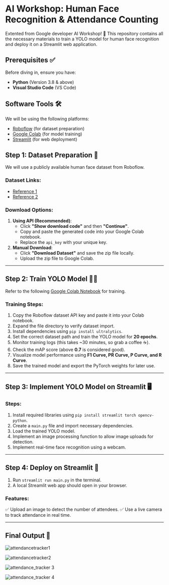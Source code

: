 # AI Workshop: Human Face Recognition & Attendance Counting

Extented from Google developer AI Workshop! 🎉 This repository contains all the necessary materials to train a YOLO model for human face recognition and deploy it on a Streamlit web application.

## Prerequisites ✅

Before diving in, ensure you have:

- **Python** (Version 3.8 & above)
- **Visual Studio Code** (VS Code)

## Software Tools 🛠️

We will be using the following platforms:

- [Roboflow](https://roboflow.com/) (for dataset preparation)
- [Google Colab](https://colab.research.google.com/) (for model training)
- [Streamlit](https://streamlit.io/) (for web deployment)


## Step 1: Dataset Preparation 📂

We will use a publicly available human face dataset from Roboflow.

### Dataset Links:

- [Reference 1](https://universe.roboflow.com/logo-bplam/test-dxiix-ckery/dataset/1)
- [Reference 2](https://app.roboflow.com/logo-bplam/test-dxiix-ckery/browse?queryText=&pageSize=50&startingIndex=0&browseQuery=true)

### Download Options:

1. **Using API (Recommended)**:
   - Click **"Show download code"** and then **"Continue"**.
   - Copy and paste the generated code into your Google Colab notebook.
   - Replace the `api_key` with your unique key.
2. **Manual Download**:
   - Click **"Download Dataset"** and save the zip file locally.
   - Upload the zip file to Google Colab.

---

## Step 2: Train YOLO Model 🏋️‍♂️

Refer to the following [Google Colab Notebook](https://colab.research.google.com/drive/18_2264gPhFC5G8KX6H3Z8PKNJW04K_M1#scrollTo=ZvZYsakQ0G0q) for training.

### Training Steps:

1. Copy the Roboflow dataset API key and paste it into your Colab notebook.
2. Expand the file directory to verify dataset import.
3. Install dependencies using `pip install ultralytics`.
4. Set the correct dataset path and train the YOLO model for **20 epochs**.
5. Monitor training logs (this takes ~30 minutes, so grab a coffee ☕).
6. Check the mAP score (above **0.7** is considered good).
7. Visualize model performance using **F1 Curve, PR Curve, P Curve, and R Curve**.
8. Save the trained model and export the PyTorch weights for later use.

---

## Step 3: Implement YOLO Model on Streamlit 🖥️

### Steps:

1. Install required libraries using `pip install streamlit torch opencv-python`.
2. Create a `main.py` file and import necessary dependencies.
3. Load the trained YOLO model.
4. Implement an image processing function to allow image uploads for detection.
5. Implement real-time face recognition using a webcam.

---

## Step 4: Deploy on Streamlit 🚀

1. Run `streamlit run main.py` in the terminal.
2. A local Streamlit web app should open in your browser.

### Features:

✅ Upload an image to detect the number of attendees.
✅ Use a live camera to track attendance in real time.

---

## Final Output 🎯
![attendancetracker1](https://github.com/user-attachments/assets/1d269f32-c29d-4e08-ad94-020d6a668541)

![attendancetracker2](https://github.com/user-attachments/assets/578930d3-684b-4963-82f3-5b171aa9cc21)

![attendance_tracker 3](https://github.com/user-attachments/assets/a724d829-e9ce-4a23-a639-5463f0e034ab)

![attendance_tracker 4](https://github.com/user-attachments/assets/6c5a0420-76d2-4d83-a069-8b95d704c9aa)

